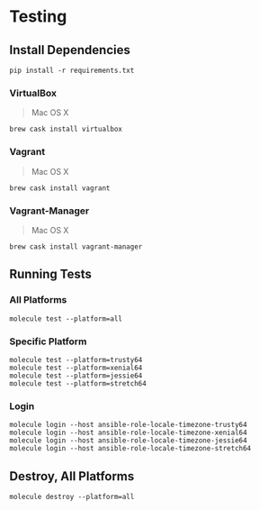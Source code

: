 
# Testing

## Install Dependencies

~~~
pip install -r requirements.txt
~~~

### VirtualBox

> Mac OS X

~~~
brew cask install virtualbox
~~~

### Vagrant

> Mac OS X

~~~
brew cask install vagrant
~~~

### Vagrant-Manager

> Mac OS X

~~~
brew cask install vagrant-manager
~~~

## Running Tests

### All Platforms

~~~
molecule test --platform=all
~~~

### Specific Platform

~~~
molecule test --platform=trusty64
molecule test --platform=xenial64
molecule test --platform=jessie64
molecule test --platform=stretch64
~~~

### Login

~~~
molecule login --host ansible-role-locale-timezone-trusty64
molecule login --host ansible-role-locale-timezone-xenial64
molecule login --host ansible-role-locale-timezone-jessie64
molecule login --host ansible-role-locale-timezone-stretch64
~~~

## Destroy, All Platforms

~~~
molecule destroy --platform=all
~~~
